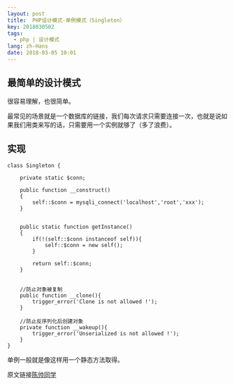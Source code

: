 ```yaml
---
layout: post
title:  PHP设计模式-单例模式（Singleton）
key: 2018030502
tags:
  - php | 设计模式
lang: zh-Hans
date: 2018-03-05 10:01
---
```


## 最简单的设计模式

很容易理解，也很简单。


最常见的场景就是一个数据库的链接，我们每次请求只需要连接一次，也就是说如果我们用类来写的话，只需要用一个实例就够了（多了浪费）。


## 实现

```$xslt
class Singleton {

    private static $conn;

    public function __construct()
    {
        self::$conn = mysqli_connect('localhost','root','xxx');
    }


    public static function getInstance()
    {
        if(!(self::$conn instanceof self)){
            self::$conn = new self();
        }

        return self::$conn;
    }


    //防止对象被复制
    public function __clone(){
        trigger_error('Clone is not allowed !');
    }

    //防止反序列化后创建对象
    private function __wakeup(){
        trigger_error('Unserialized is not allowed !');
    }
}
```
单例一般就是像这样用一个静态方法取得。


原文链接[陈帅同学](http://imshuai.cn/php/118.html)


